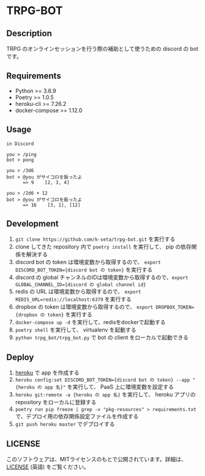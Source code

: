 # TRPG-BOT
## Description
TRPG のオンラインセッションを行う際の補助として使うための discord の bot です。

## Requirements
- Python >= 3.6.9
- Poetry >= 1.0.5
- heroku-cli >= 7.26.2
- docker-compose >= 1.12.0

## Usage
```
in Discord

you > /ping
bot > pong

you > /3d6
bot > @you がサイコロを振ったよ
      => 9    [2, 3, 4]

you > /2d6 + 12
bot > @you がサイコロを振ったよ
      => 16    [3, 1], [12]
```

## Development
1. `git clone https://github.com/k-seta/trpg-bot.git` を実行する
1. clone してきた repository 内で `poetry install` を実行して、 pip の依存関係を解決する
1. discord bot の token は環境変数から取得するので、 `export DISCORD_BOT_TOKEN={discord bot の token}` を実行する
1. discord の global チャンネルのIDは環境変数から取得するので、`export GLOBAL_CHANNEL_ID={discord の global channel id}`
1. redis の URL は環境変数から取得するので、 `export REDIS_URL=redis://localhost:6379` を実行する
1. dropbox の token は環境変数から取得するので、 `export DROPBOX_TOKEN={dropbox の token}` を実行する
1. `docker-compose up -d` を実行して、redisをdockerで起動する
1. `poetry shell` を実行して、 virtualenv を起動する
1. `python trpg_bot/trpg_bot.py` で bot の client をローカルで起動できる

## Deploy
1. [heroku](https://jp.heroku.com/) で app を作成する
1. `heroku config:set DISCORD_BOT_TOKEN={discord bot の token} --app "{heroku の app 名}"` を実行して、 PaaS 上に環境変数を設定する
1. `heroku git:remote -a {heroku の app 名}` を実行して、 heroku アプリの repository をローカルに登録する
1. `poetry run pip freeze | grep -v "pkg-resources" > requirements.txt` で、デプロイ用の依存関係設定ファイルを作成する
1. `git push heroku master` でデプロイする

## LICENSE
このソフトウェアは、MITライセンスのもとで公開されています。詳細は、 [LICENSE](https://github.com/k-seta/trpg-bot/blob/master/LICENSE) (英語) をご覧ください。
